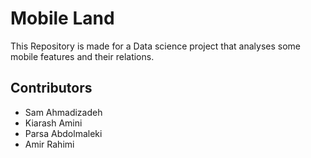 # Mobile Land

This Repository is made for a Data science project that analyses some  mobile features and their relations. 

## Contributors
  - Sam Ahmadizadeh
  - Kiarash Amini
  - Parsa Abdolmaleki
  - Amir Rahimi
